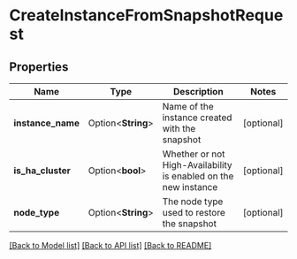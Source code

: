# CreateInstanceFromSnapshotRequest

## Properties

Name | Type | Description | Notes
------------ | ------------- | ------------- | -------------
**instance_name** | Option<**String**> | Name of the instance created with the snapshot | [optional]
**is_ha_cluster** | Option<**bool**> | Whether or not High-Availability is enabled on the new instance | [optional]
**node_type** | Option<**String**> | The node type used to restore the snapshot | [optional]

[[Back to Model list]](../README.md#documentation-for-models) [[Back to API list]](../README.md#documentation-for-api-endpoints) [[Back to README]](../README.md)


